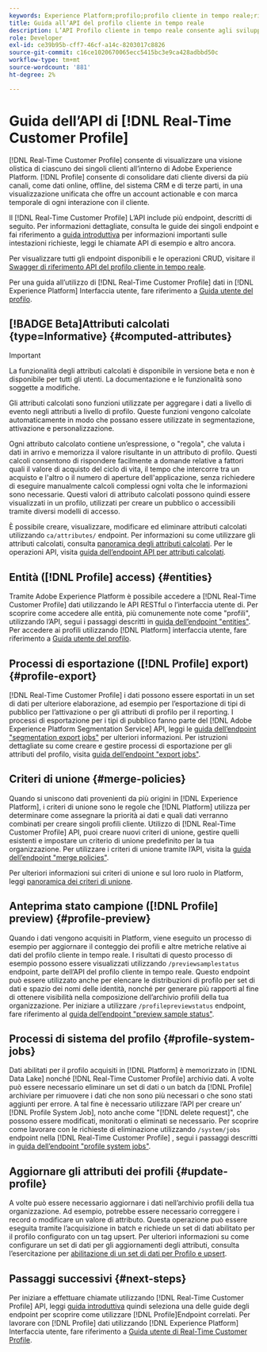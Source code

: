 ```yaml
---
keywords: Experience Platform;profilo;profilo cliente in tempo reale;risoluzione dei problemi;API;profilo unificato;profilo unificato;unificato;profilo;rtcp;abilitare profilo;abilitare profilo;abilitare profilo
title: Guida all’API del profilo cliente in tempo reale
description: L’API Profilo cliente in tempo reale consente agli sviluppatori di esplorare e utilizzare i dati del profilo, tra cui la visualizzazione dei profili, la creazione e l’aggiornamento di criteri di unione, l’esportazione o l’esempio di dati del profilo e l’eliminazione dei dati del profilo che non sono più necessari o che sono stati aggiunti per errore. Segui questa guida per scoprire come eseguire operazioni chiave utilizzando l’API.
role: Developer
exl-id: ce39b95b-cff7-46cf-a14c-8203017c8826
source-git-commit: c16ce1020670065ecc5415bc3e9ca428adbbd50c
workflow-type: tm+mt
source-wordcount: '881'
ht-degree: 2%

---
```


# Guida dell’API di [!DNL Real-Time Customer Profile]

[!DNL Real-Time Customer Profile] consente di visualizzare una visione olistica di ciascuno dei singoli clienti all’interno di Adobe Experience Platform. [!DNL Profile] consente di consolidare dati cliente diversi da più canali, come dati online, offline, del sistema CRM e di terze parti, in una visualizzazione unificata che offre un account actionable e con marca temporale di ogni interazione con il cliente.

Il [!DNL Real-Time Customer Profile] L’API include più endpoint, descritti di seguito. Per informazioni dettagliate, consulta le guide dei singoli endpoint e fai riferimento a [guida introduttiva](getting-started.md) per informazioni importanti sulle intestazioni richieste, leggi le chiamate API di esempio e altro ancora.

Per visualizzare tutti gli endpoint disponibili e le operazioni CRUD, visitare il [Swagger di riferimento API del profilo cliente in tempo reale](https://www.adobe.com/go/profile-apis-en).

Per una guida all’utilizzo di [!DNL Real-Time Customer Profile] dati in [!DNL Experience Platform] Interfaccia utente, fare riferimento a [Guida utente del profilo](../ui/user-guide.md).

## [!BADGE Beta]Attributi calcolati {type=Informative} {#computed-attributes}

>[!IMPORTANT]
>
La funzionalità degli attributi calcolati è disponibile in versione beta e non è disponibile per tutti gli utenti. La documentazione e le funzionalità sono soggette a modifiche.

Gli attributi calcolati sono funzioni utilizzate per aggregare i dati a livello di evento negli attributi a livello di profilo. Queste funzioni vengono calcolate automaticamente in modo che possano essere utilizzate in segmentazione, attivazione e personalizzazione.

Ogni attributo calcolato contiene un’espressione, o &quot;regola&quot;, che valuta i dati in arrivo e memorizza il valore risultante in un attributo di profilo. Questi calcoli consentono di rispondere facilmente a domande relative a fattori quali il valore di acquisto del ciclo di vita, il tempo che intercorre tra un acquisto e l&#39;altro o il numero di aperture dell&#39;applicazione, senza richiedere di eseguire manualmente calcoli complessi ogni volta che le informazioni sono necessarie. Questi valori di attributo calcolati possono quindi essere visualizzati in un profilo, utilizzati per creare un pubblico o accessibili tramite diversi modelli di accesso.

È possibile creare, visualizzare, modificare ed eliminare attributi calcolati utilizzando `ca/attributes/` endpoint. Per informazioni su come utilizzare gli attributi calcolati, consulta [panoramica degli attributi calcolati](../computed-attributes/overview.md). Per le operazioni API, visita [guida dell’endpoint API per attributi calcolati](../computed-attributes/api.md).

## Entità ([!DNL Profile] access) {#entities}

Tramite Adobe Experience Platform è possibile accedere a [!DNL Real-Time Customer Profile] dati utilizzando le API RESTful o l’interfaccia utente di. Per scoprire come accedere alle entità, più comunemente note come &quot;profili&quot;, utilizzando l’API, segui i passaggi descritti in [guida dell’endpoint &quot;entities&quot;](entities.md). Per accedere ai profili utilizzando [!DNL Platform] interfaccia utente, fare riferimento a [Guida utente del profilo](../ui/user-guide.md).

## Processi di esportazione ([!DNL Profile] export) {#profile-export}

[!DNL Real-Time Customer Profile] i dati possono essere esportati in un set di dati per ulteriore elaborazione, ad esempio per l’esportazione di tipi di pubblico per l’attivazione o per gli attributi di profilo per il reporting. I processi di esportazione per i tipi di pubblico fanno parte del [!DNL Adobe Experience Platform Segmentation Service] API, leggi le [guida dell’endpoint &quot;segmentation export jobs&quot;](../../profile/api/export-jobs.md) per ulteriori informazioni. Per istruzioni dettagliate su come creare e gestire processi di esportazione per gli attributi del profilo, visita [guida dell’endpoint &quot;export jobs&quot;](export-jobs.md).

## Criteri di unione {#merge-policies}

Quando si uniscono dati provenienti da più origini in [!DNL Experience Platform], i criteri di unione sono le regole che [!DNL Platform] utilizza per determinare come assegnare la priorità ai dati e quali dati verranno combinati per creare singoli profili cliente. Utilizzo di [!DNL Real-Time Customer Profile] API, puoi creare nuovi criteri di unione, gestire quelli esistenti e impostare un criterio di unione predefinito per la tua organizzazione. Per utilizzare i criteri di unione tramite l’API, visita la [guida dell’endpoint &quot;merge policies&quot;](merge-policies.md).

Per ulteriori informazioni sui criteri di unione e sul loro ruolo in Platform, leggi [panoramica dei criteri di unione](../merge-policies/overview.md).

## Anteprima stato campione ([!DNL Profile] preview) {#profile-preview}

Quando i dati vengono acquisiti in Platform, viene eseguito un processo di esempio per aggiornare il conteggio dei profili e altre metriche relative ai dati del profilo cliente in tempo reale. I risultati di questo processo di esempio possono essere visualizzati utilizzando `/previewsamplestatus` endpoint, parte dell’API del profilo cliente in tempo reale. Questo endpoint può essere utilizzato anche per elencare le distribuzioni di profilo per set di dati e spazio dei nomi delle identità, nonché per generare più rapporti al fine di ottenere visibilità nella composizione dell’archivio profili della tua organizzazione.  Per iniziare a utilizzare `/profilepreviewstatus` endpoint, fare riferimento al [guida dell’endpoint &quot;preview sample status&quot;](preview-sample-status.md).

## Processi di sistema del profilo {#profile-system-jobs}

Dati abilitati per il profilo acquisiti in [!DNL Platform] è memorizzato in [!DNL Data Lake] nonché [!DNL Real-Time Customer Profile] archivio dati. A volte può essere necessario eliminare un set di dati o un batch da [!DNL Profile] archiviare per rimuovere i dati che non sono più necessari o che sono stati aggiunti per errore. A tal fine è necessario utilizzare l’API per creare un’ [!DNL Profile System Job], noto anche come &quot;[!DNL delete request]&quot;, che possono essere modificati, monitorati o eliminati se necessario. Per scoprire come lavorare con le richieste di eliminazione utilizzando `/system/jobs` endpoint nella [!DNL Real-Time Customer Profile] , segui i passaggi descritti in [guida dell’endpoint &quot;profile system jobs&quot;](profile-system-jobs.md).

## Aggiornare gli attributi dei profili {#update-profile}

A volte può essere necessario aggiornare i dati nell’archivio profili della tua organizzazione. Ad esempio, potrebbe essere necessario correggere i record o modificare un valore di attributo. Questa operazione può essere eseguita tramite l’acquisizione in batch e richiede un set di dati abilitato per il profilo configurato con un tag upsert. Per ulteriori informazioni su come configurare un set di dati per gli aggiornamenti degli attributi, consulta l’esercitazione per [abilitazione di un set di dati per Profilo e upsert](../../catalog/datasets/enable-upsert.md).

## Passaggi successivi {#next-steps}

Per iniziare a effettuare chiamate utilizzando [!DNL Real-Time Customer Profile] API, leggi [guida introduttiva](getting-started.md) quindi seleziona una delle guide degli endpoint per scoprire come utilizzare [!DNL Profile]Endpoint correlati. Per lavorare con [!DNL Profile] dati utilizzando [!DNL Experience Platform] Interfaccia utente, fare riferimento a [Guida utente di Real-Time Customer Profile](../ui/user-guide.md).
